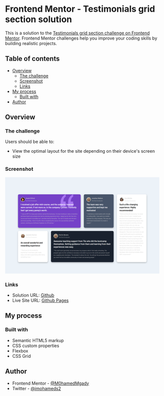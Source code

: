 # Frontend Mentor - Testimonials grid section solution

This is a solution to the [Testimonials grid section challenge on Frontend Mentor](https://www.frontendmentor.io/challenges/testimonials-grid-section-Nnw6J7Un7). Frontend Mentor challenges help you improve your coding skills by building realistic projects.

## Table of contents

- [Overview](#overview)
  - [The challenge](#the-challenge)
  - [Screenshot](#screenshot)
  - [Links](#links)
- [My process](#my-process)
  - [Built with](#built-with)
- [Author](#author)

## Overview

### The challenge

Users should be able to:

- View the optimal layout for the site depending on their device's screen size

### Screenshot

![](./screenshot.png)

### Links

- Solution URL: [Github](https://github.com/M0hamedMagdy/frontendmentor/tree/main/testimonials-grid-section)
- Live Site URL: [Github Pages](http://m0hamedmagdy.github.io/frontendmentor/testimonials-grid-section)

## My process

### Built with

- Semantic HTML5 markup
- CSS custom properties
- Flexbox
- CSS Grid

## Author

- Frontend Mentor - [@M0hamedMgady](https://www.frontendmentor.io/profile/yourusername)
- Twitter - [@imohameds2](https://www.twitter.com/yourusername)
